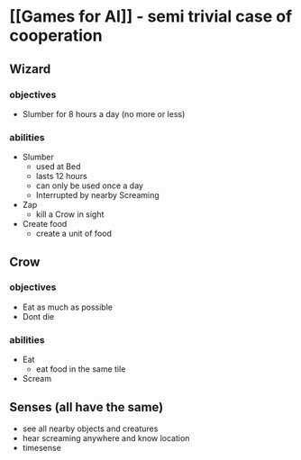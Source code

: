 # [[Games for AI]] - semi trivial case of cooperation

## Wizard 
### objectives 
- Slumber for 8 hours a day (no more or less)

### abilities
- Slumber 
  - used at Bed
  - lasts 12 hours 
  - can only be used once a day 
  - Interrupted by nearby Screaming 
- Zap
  - kill a Crow in sight 
- Create food 
  - create a unit of food 

## Crow 
### objectives 
- Eat as much as possible 
- Dont die 

### abilities 
- Eat
  - eat food in the same tile 
- Scream


## Senses (all have the same)
- see all nearby objects and creatures 
- hear screaming anywhere and know location
- timesense 